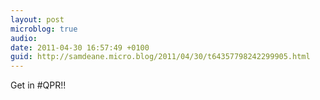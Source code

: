 ```yaml
---
layout: post
microblog: true
audio: 
date: 2011-04-30 16:57:49 +0100
guid: http://samdeane.micro.blog/2011/04/30/t64357798242299905.html
---
```

Get in #QPR!!
